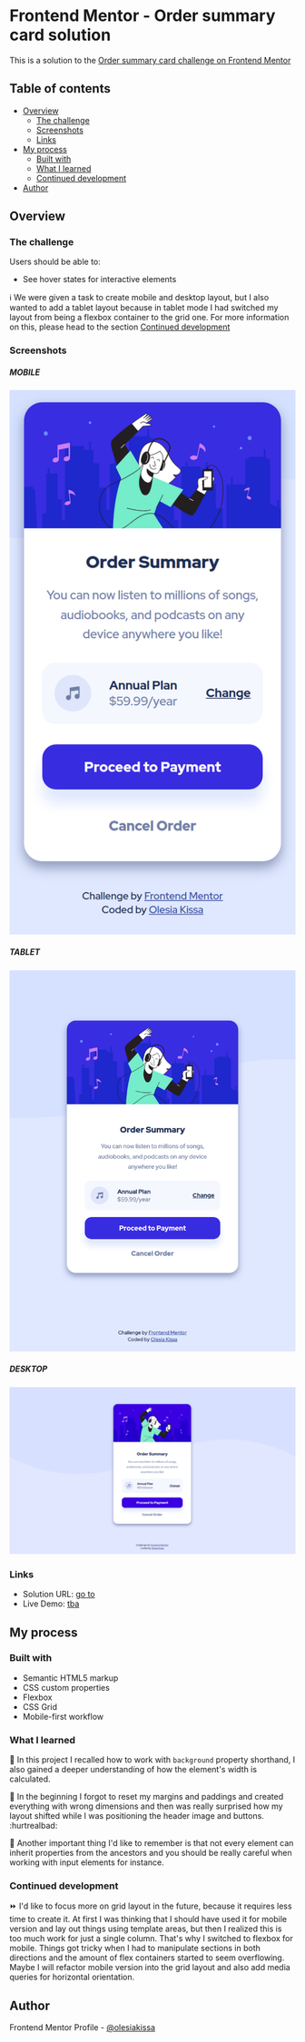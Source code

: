 # Frontend Mentor - Order summary card solution

This is a solution to the [Order summary card challenge on Frontend Mentor](https://www.frontendmentor.io/challenges/order-summary-component-QlPmajDUj)

## Table of contents

- [Overview](#overview)
  - [The challenge](#the-challenge)
  - [Screenshots](#screenshots)
  - [Links](#links)
- [My process](#my-process)
  - [Built with](#built-with)
  - [What I learned](#what-i-learned)
  - [Continued development](#continued-development)
- [Author](#author)


## Overview

### The challenge

Users should be able to:

- See hover states for interactive elements

:information_source: We were given a task to create mobile and desktop layout, but I also wanted to add a tablet layout 
because in tablet mode I had switched my layout from being a flexbox container to the grid one. 
For more information on this, please head to the section [Continued development](#continued-development)

### Screenshots

##### MOBILE

![Mobile layout](./images/card-mobile.png)

##### TABLET

![Tablet layout](./images/card-tablet.png)

##### DESKTOP

![Desktop layout](./images/card-desktop.png)


### Links

- Solution URL: [go to](https://git.io/J1Czb)
- Live Demo: [tba](tba) 

## My process

### Built with

- Semantic HTML5 markup
- CSS custom properties
- Flexbox
- CSS Grid
- Mobile-first workflow

### What I learned

:small_orange_diamond: In this project I recalled how to work with `background` property shorthand, I also gained a deeper understanding
of how the element's width is calculated. 

:small_orange_diamond: In the beginning I forgot to reset my margins and paddings and created everything
with wrong dimensions and then was really surprised how my layout shifted while I was positioning the header image and buttons. :hurtrealbad:

:small_orange_diamond: Another important thing I'd like to remember is that not every element can inherit properties from the ancestors and 
you should be really careful when working with input elements for instance.

### Continued development

:fast_forward: I'd like to focus more on grid layout in the future, because it requires less time to create it. 
At first I was thinking that I should have used it for mobile version and lay out things using template areas, but then
I realized this is too much work for just a single column. That's why I switched to flexbox for mobile.
Things got tricky when I had to manipulate sections in both directions and the amount of flex containers
started to seem overflowing. Maybe I will refactor mobile version into the grid layout and also add media queries
for horizontal orientation.

## Author

Frontend Mentor Profile - [@olesiakissa](https://www.frontendmentor.io/profile/olesiakissa)
